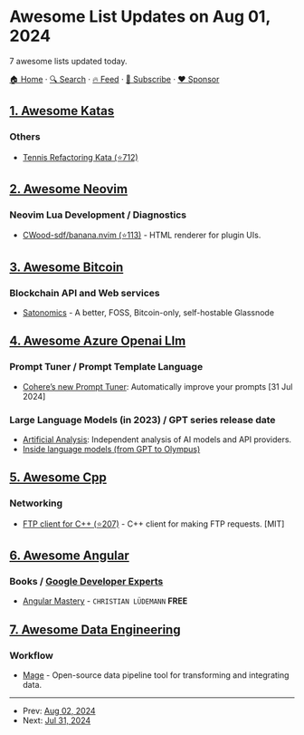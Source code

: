 # Awesome List Updates on Aug 01, 2024

7 awesome lists updated today.

[🏠 Home](/README.md) · [🔍 Search](https://www.trackawesomelist.com/search/) · [🔥 Feed](https://www.trackawesomelist.com/rss.xml) · [📮 Subscribe](https://trackawesomelist.us17.list-manage.com/subscribe?u=d2f0117aa829c83a63ec63c2f&id=36a103854c) · [❤️  Sponsor](https://github.com/sponsors/theowenyoung)



## [1. Awesome Katas](/content/gamontal/awesome-katas/README.md)

### Others

*   [Tennis Refactoring Kata (⭐712)](https://github.com/emilybache/Tennis-Refactoring-Kata)

## [2. Awesome Neovim](/content/rockerBOO/awesome-neovim/README.md)

### Neovim Lua Development / Diagnostics

*   [CWood-sdf/banana.nvim (⭐113)](https://github.com/CWood-sdf/banana.nvim) - HTML renderer for plugin UIs.

## [3. Awesome Bitcoin](/content/igorbarinov/awesome-bitcoin/README.md)

### Blockchain API and Web services

*   [Satonomics](https://satonomics.xyz) - A better, FOSS, Bitcoin-only, self-hostable Glassnode

## [4. Awesome Azure Openai Llm](/content/kimtth/awesome-azure-openai-llm/README.md)

### Prompt Tuner / **Prompt Template Language**

*   [Cohere’s new Prompt Tuner](https://cohere.com/blog/intro-prompt-tuner): Automatically improve your prompts \[31 Jul 2024]

### **Large Language Models (in 2023)** / **GPT series release date**

*   [Artificial Analysis](https://artificialanalysis.ai/): Independent analysis of AI models and API providers.
*   [Inside language models (from GPT to Olympus)](https://lifearchitect.ai/models/)

## [5. Awesome Cpp](/content/fffaraz/awesome-cpp/README.md)

### Networking

*   [FTP client for C++ (⭐207)](https://github.com/embeddedmz/ftpclient-cpp) - C++ client for making FTP requests. \[MIT]

## [6. Awesome Angular](/content/PatrickJS/awesome-angular/README.md)

### Books / [Google Developer Experts](https://developers.google.com/experts/all/technology/web-technologies)

*   [Angular Mastery](https://christianlydemann.com/angular-mastery-book/) - `CHRISTIAN LÜDEMANN` **FREE**

## [7. Awesome Data Engineering](/content/igorbarinov/awesome-data-engineering/README.md)

### Workflow

*   [Mage](https://www.mage.ai) - Open-source data pipeline tool for transforming and integrating data.

---

- Prev: [Aug 02, 2024](/content/2024/08/02/README.md)
- Next: [Jul 31, 2024](/content/2024/07/31/README.md)